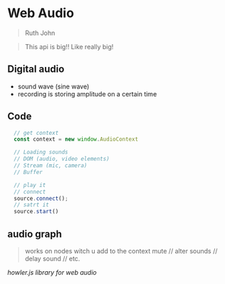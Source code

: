 # Web Audio

> Ruth John

> This api is big!! Like really big!

## Digital audio
- sound wave (sine wave)
- recording is storing amplitude on a certain time

## Code
```js
  // get context
  const context = new window.AudioContext

  // Loading sounds
  // DOM (audio, video elements)
  // Stream (mic, camera)
  // Buffer

  // play it
  // connect
  source.connect();
  // satrt it
  source.start()
```

## audio graph
> works on nodes witch u add to the context
> mute // alter sounds // delay sound // etc.

*howler.js library for web audio*
